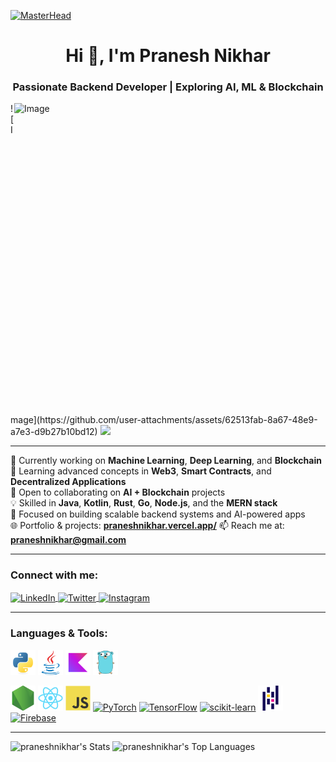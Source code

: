 [![MasterHead](https://github.com/user-attachments/assets/5bb334fa-352d-4da1-aa8b-453f56707db8)](https://pranesh.site)

<h1 align="center">Hi 👋, I'm Pranesh Nikhar</h1>

<h3 align="center">Passionate Backend Developer | Exploring AI, ML & Blockchain</h3>




<img align="right" width="498" height="498" alt="Image" src="https://github.com/user-attachments/assets/62513fab-8a67-48e9-a7e3-d9b27b10bd12" />
![Image](https://github.com/user-attachments/assets/62513fab-8a67-48e9-a7e3-d9b27b10bd12)

<img src="https://komarev.com/ghpvc/?username=praneshnikhar&label=👀%20Profile%20Hits&color=570987&style=for-the-badge" />

---

🔭 Currently working on **Machine Learning**, **Deep Learning**, and **Blockchain**  
🌱 Learning advanced concepts in **Web3**, **Smart Contracts**, and **Decentralized Applications**  
🤝 Open to collaborating on **AI + Blockchain** projects  
💡 Skilled in **Java**, **Kotlin**, **Rust**, **Go**, **Node.js**, and the **MERN stack**  
🚀 Focused on building scalable backend systems and AI-powered apps  
🌐 Portfolio & projects: [**praneshnikhar.vercel.app/**](https://praneshnikhar.vercel.app/)
📫 Reach me at: **praneshnikhar@gmail.com**

---

<h3 align="left">Connect with me:</h3>

<p align="left">
  <a href="https://linkedin.com/in/praneshnikhar" target="blank">
    <img align="center" src="https://cdn.jsdelivr.net/gh/devicons/devicon/icons/linkedin/linkedin-original.svg" alt="LinkedIn" width="30" height="30" />
  </a>
  <a href="https://x.com/PraneshNikhar" target="blank">
    <img align="center" src="https://cdn.jsdelivr.net/gh/devicons/devicon/icons/twitter/twitter-original.svg" alt="Twitter" width="30" height="30" />
  </a>
  <a href="https://instagram.com/praneshnikhar" target="blank">
    <img align="center" src="https://raw.githubusercontent.com/rahuldkjain/github-profile-readme-generator/master/src/images/icons/Social/instagram.svg" alt="Instagram" width="30" height="30" />
  </a>
  
</p>

---

<h3 align="left">Languages & Tools:</h3>

<p align="left">
  <a href="https://www.python.org" target="_blank"><img src="https://raw.githubusercontent.com/devicons/devicon/master/icons/python/python-original.svg" alt="Python" width="40" height="40"/></a>
  <a href="https://www.java.com" target="_blank"><img src="https://raw.githubusercontent.com/devicons/devicon/master/icons/java/java-original.svg" alt="Java" width="40" height="40"/></a>
  <a href="https://kotlinlang.org/" target="_blank"><img src="https://raw.githubusercontent.com/devicons/devicon/master/icons/kotlin/kotlin-original.svg" alt="Kotlin" width="40" height="40"/></a>
  <a href="https://golang.org/" target="_blank"><img src="https://raw.githubusercontent.com/devicons/devicon/master/icons/go/go-original.svg" alt="Go" width="40" height="40"/></a>
 
  <a href="https://nodejs.org/" target="_blank"><img src="https://raw.githubusercontent.com/devicons/devicon/master/icons/nodejs/nodejs-original.svg" alt="Node.js" width="40" height="40"/></a>
  <a href="https://reactjs.org/" target="_blank"><img src="https://raw.githubusercontent.com/devicons/devicon/master/icons/react/react-original.svg" alt="React" width="40" height="40"/></a>
  <a href="https://developer.mozilla.org/en-US/docs/Web/JavaScript" target="_blank"><img src="https://raw.githubusercontent.com/devicons/devicon/master/icons/javascript/javascript-original.svg" alt="JavaScript" width="40" height="40"/></a>
  <a href="https://pytorch.org/" target="_blank"><img src="https://www.vectorlogo.zone/logos/pytorch/pytorch-icon.svg" alt="PyTorch" width="40" height="40"/></a>
  <a href="https://www.tensorflow.org/" target="_blank"><img src="https://www.vectorlogo.zone/logos/tensorflow/tensorflow-icon.svg" alt="TensorFlow" width="40" height="40"/></a>
  <a href="https://scikit-learn.org/" target="_blank"><img src="https://upload.wikimedia.org/wikipedia/commons/0/05/Scikit_learn_logo_small.svg" alt="scikit-learn" width="40" height="40"/></a>
  <a href="https://pandas.pydata.org/" target="_blank"><img src="https://raw.githubusercontent.com/devicons/devicon/master/icons/pandas/pandas-original.svg" alt="Pandas" width="40" height="40"/></a>
  <a href="https://firebase.google.com/" target="_blank"><img src="https://www.vectorlogo.zone/logos/firebase/firebase-icon.svg" alt="Firebase" width="40" height="40"/></a>
</p>

---
![praneshnikhar's Stats](https://github-readme-stats.vercel.app/api?username=praneshnikhar&theme=buefy&show_icons=true&hide_border=true&count_private=true)
![praneshnikhar's Top Languages](https://github-readme-stats.vercel.app/api/top-langs/?username=praneshnikhar&theme=material-palenight&show_icons=true&hide_border=true&layout=compact)

